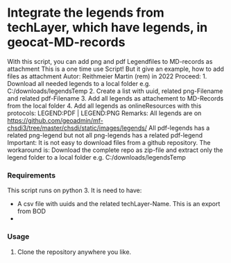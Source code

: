 # Integrate the legends from techLayer, which have legends, in geocat-MD-records
With this script, you can add png and pdf Legendfiles to MD-records as attachment
This is a one time use Script! But it give an example, how to add files as attachment
Autor:
	Reithmeier Martin (rem) in 2022
Proceed:
    1. Download all needed legends to a local folder e.g. C:/downloads/legendsTemp
    2. Create a list with uuid, related png-Filename and related pdf-Filename
    3. Add all legends as attachement to MD-Records from the local folder
    4. Add all legends as onlineResources with this protocols: LEGEND:PDF | LEGEND:PNG
Remarks:
	All legends are on https://github.com/geoadmin/mf-chsdi3/tree/master/chsdi/static/images/legends/
    All pdf-legends has a related png-legend but not all png-legends has a related pdf-legend
Important:
	It is not easy to download files from a github repository. The workaround is: Download the complete repo as zip-file
    and extract only the legend folder to a local folder e.g. C:/downloads/legendsTemp
### Requirements
This script runs on python 3. 
It is need to have:
* A csv file with uuids and the related techLayer-Name. This is an export from BOD
* 
### Usage
1. Clone the repository anywhere you like.






